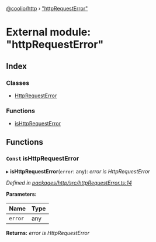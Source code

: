 [@coolio/http](../README.md) › ["httpRequestError"](_httprequesterror_.md)

# External module: "httpRequestError"

## Index

### Classes

* [HttpRequestError](../classes/_httprequesterror_.httprequesterror.md)

### Functions

* [isHttpRequestError](_httprequesterror_.md#const-ishttprequesterror)

## Functions

### `Const` isHttpRequestError

▸ **isHttpRequestError**(`error`: any): *error is HttpRequestError*

*Defined in [packages/http/src/httpRequestError.ts:14](https://github.com/headline-1/coolio/blob/32658f8/packages/http/src/httpRequestError.ts#L14)*

**Parameters:**

Name | Type |
------ | ------ |
`error` | any |

**Returns:** *error is HttpRequestError*
